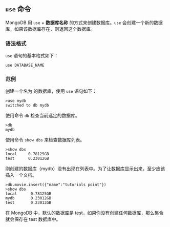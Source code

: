 ## `use` 命令  

MongoDB 用 `use` + **数据库名称** 的方式来创建数据库。`use` 会创建一个新的数据库，如果该数据库存在，则返回这个数据库。  

### 语法格式   

`use` 语句的基本格式如下：  

`use DATABASE_NAME`  

### 范例  

创建一个名为 **<mydb>** 的数据库，使用 `use` 语句如下：  

```
>use mydb
switched to db mydb

```

使用命令 `db` 检查当前选定的数据库。  

```
>db
mydb

```

使用命令 `show dbs` 来检查数据库列表。  

```
>show dbs
local     0.78125GB
test      0.23012GB

```  

刚创建的数据库（mydb）没有出现在列表中。为了让数据库显示出来，至少应该插入一个文档。

```
>db.movie.insert({"name":"tutorials point"})
>show dbs
local      0.78125GB
mydb       0.23012GB
test       0.23012GB

```


在 MongoDB 中，默认的数据库是 test，如果你没有创建任何数据库，那么集合就会保存在 test 数据库中。